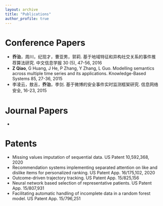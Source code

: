 ```yaml
---
layout: archive
title: "Publications"
author_profile: true
---
```


Conference Papers
======

* <b>乔治</b>，周川，纪现才，曹亚男，郭莉. 基于地域特征和异构社交关系的事件推荐算法研究. 中文信息学报 30 (5), 47-56, 2016
* <b>Z Qiao</b>, G Huang, J He, P Zhang, Y Zhang, L Guo. Modelling semantics across multiple time series and its applications. Knowledge-Based Systems 85, 27-36, 2015
* 李凌云，敖吉，<b>乔治</b>，李剑. 基于微博的安全事件实时监测框架研究. 信息网络安全, 16-23, 2015


Journal Papers
======
* 

Patents
======
* Missing values imputation of sequential data. US Patent 10,592,368, 2020
* Recommendation systems implementing separated attention on like and dislike items for personalized ranking. US Patent App. 16/175,102, 2020
* Outcome-driven trajectory tracking. US Patent App. 15/825,156
* Neural network based selection of representative patients. US Patent App. 15/807,931
* Facilitating automatic handling of incomplete data in a random forest model. US Patent App. 15/796,251
